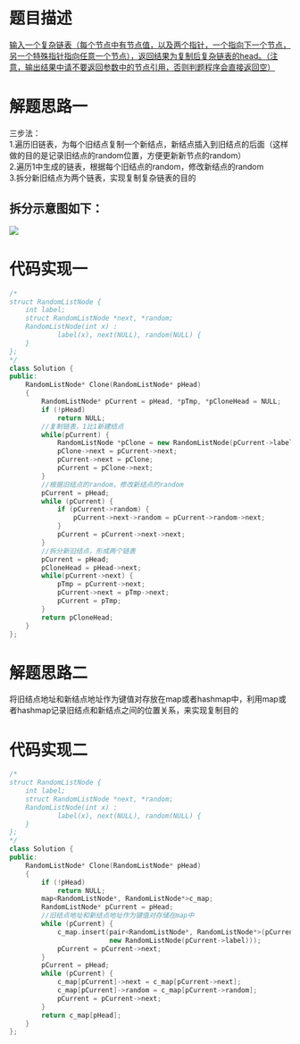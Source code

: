 # 题目描述
[输入一个复杂链表（每个节点中有节点值，以及两个指针，一个指向下一个节点，另一个特殊指针指向任意一个节点），返回结果为复制后复杂链表的head。（注意，输出结果中请不要返回参数中的节点引用，否则判题程序会直接返回空）](https://www.nowcoder.com/practice/f836b2c43afc4b35ad6adc41ec941dba?tpId=13&tqId=11178&tPage=2&rp=2&ru=/ta/coding-interviews&qru=/ta/coding-interviews/question-ranking)

# 解题思路一

三步法：</br>
1.遍历旧链表，为每个旧结点复制一个新结点，新结点插入到旧结点的后面（这样做的目的是记录旧结点的random位置，方便更新新节点的random）</br>
2.遍历1中生成的链表，根据每个旧结点的random，修改新结点的random</br>
3.拆分新旧结点为两个链表，实现复制复杂链表的目的
## 拆分示意图如下：

![](https://uploadfiles.nowcoder.com/images/20170311/412362_1489225139482_4A47A0DB6E60853DEDFCFDF08A5CA249)

# 代码实现一
```cpp
/*
struct RandomListNode {
    int label;
    struct RandomListNode *next, *random;
    RandomListNode(int x) :
            label(x), next(NULL), random(NULL) {
    }
};
*/
class Solution {
public:
    RandomListNode* Clone(RandomListNode* pHead)
    {
        RandomListNode* pCurrent = pHead, *pTmp, *pCloneHead = NULL;
        if (!pHead)
            return NULL;
        //复制链表，1比1新建结点
        while(pCurrent) {
            RandomListNode *pClone = new RandomListNode(pCurrent->label);
            pClone->next = pCurrent->next;
            pCurrent->next = pClone;
            pCurrent = pClone->next;
        }
        //根据旧结点的random，修改新结点的random
        pCurrent = pHead;
        while (pCurrent) {
            if (pCurrent->random) {
                pCurrent->next->random = pCurrent->random->next;
            }
            pCurrent = pCurrent->next->next;
        }
        //拆分新旧结点，形成两个链表
        pCurrent = pHead;
        pCloneHead = pHead->next;
        while(pCurrent->next) {
            pTmp = pCurrent->next;
            pCurrent->next = pTmp->next;
            pCurrent = pTmp;
        }
        return pCloneHead;
    }
};
```

# 解题思路二
将旧结点地址和新结点地址作为键值对存放在map或者hashmap中，利用map或者hashmap记录旧结点和新结点之间的位置关系，来实现复制目的</br>

# 代码实现二
```cpp
/*
struct RandomListNode {
    int label;
    struct RandomListNode *next, *random;
    RandomListNode(int x) :
            label(x), next(NULL), random(NULL) {
    }
};
*/
class Solution {
public:
    RandomListNode* Clone(RandomListNode* pHead)
    {
        if (!pHead)
            return NULL;
        map<RandomListNode*, RandomListNode*>c_map;
        RandomListNode* pCurrent = pHead;
        //旧结点地址和新结点地址作为键值对存储在map中
        while (pCurrent) {
            c_map.insert(pair<RandomListNode*, RandomListNode*>(pCurrent,
                         new RandomListNode(pCurrent->label)));
            pCurrent = pCurrent->next;
        }
        pCurrent = pHead;
        while (pCurrent) {
            c_map[pCurrent]->next = c_map[pCurrent->next];
            c_map[pCurrent]->random = c_map[pCurrent->random];
            pCurrent = pCurrent->next;
        }
        return c_map[pHead];
    }
};
```
